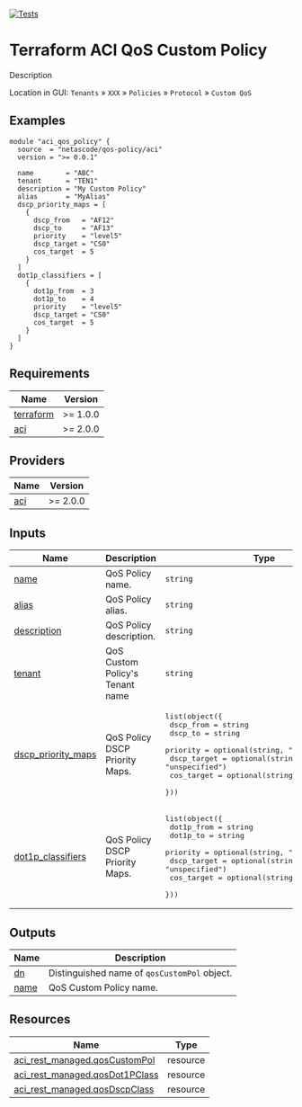 <!-- BEGIN_TF_DOCS -->
[![Tests](https://github.com/netascode/terraform-aci-qos-policy/actions/workflows/test.yml/badge.svg)](https://github.com/netascode/terraform-aci-scaffolding/actions/workflows/test.yml)

# Terraform ACI QoS Custom Policy

Description

Location in GUI:
`Tenants` » `XXX` » `Policies` » `Protocol` » `Custom QoS`

## Examples

```hcl
module "aci_qos_policy" {
  source  = "netascode/qos-policy/aci"
  version = ">= 0.0.1"

  name        = "ABC"
  tenant      = "TEN1"
  description = "My Custom Policy"
  alias       = "MyAlias"
  dscp_priority_maps = [
    {
      dscp_from   = "AF12"
      dscp_to     = "AF13"
      priority    = "level5"
      dscp_target = "CS0"
      cos_target  = 5
    }
  ]
  dot1p_classifiers = [
    {
      dot1p_from  = 3
      dot1p_to    = 4
      priority    = "level5"
      dscp_target = "CS0"
      cos_target  = 5
    }
  ]
}
```

## Requirements

| Name | Version |
|------|---------|
| <a name="requirement_terraform"></a> [terraform](#requirement\_terraform) | >= 1.0.0 |
| <a name="requirement_aci"></a> [aci](#requirement\_aci) | >= 2.0.0 |

## Providers

| Name | Version |
|------|---------|
| <a name="provider_aci"></a> [aci](#provider\_aci) | >= 2.0.0 |

## Inputs

| Name | Description | Type | Default | Required |
|------|-------------|------|---------|:--------:|
| <a name="input_name"></a> [name](#input\_name) | QoS Policy name. | `string` | n/a | yes |
| <a name="input_alias"></a> [alias](#input\_alias) | QoS Policy alias. | `string` | `""` | no |
| <a name="input_description"></a> [description](#input\_description) | QoS Policy description. | `string` | `""` | no |
| <a name="input_tenant"></a> [tenant](#input\_tenant) | QoS Custom Policy's Tenant name | `string` | n/a | yes |
| <a name="input_dscp_priority_maps"></a> [dscp\_priority\_maps](#input\_dscp\_priority\_maps) | QoS Policy DSCP Priority Maps. | <pre>list(object({<br>    dscp_from   = string<br>    dscp_to     = string<br>    priority    = optional(string, "level3")<br>    dscp_target = optional(string, "unspecified")<br>    cos_target  = optional(string, "unspecified")<br>  }))</pre> | `[]` | no |
| <a name="input_dot1p_classifiers"></a> [dot1p\_classifiers](#input\_dot1p\_classifiers) | QoS Policy DSCP Priority Maps. | <pre>list(object({<br>    dot1p_from  = string<br>    dot1p_to    = string<br>    priority    = optional(string, "level3")<br>    dscp_target = optional(string, "unspecified")<br>    cos_target  = optional(string, "unspecified")<br>  }))</pre> | `[]` | no |

## Outputs

| Name | Description |
|------|-------------|
| <a name="output_dn"></a> [dn](#output\_dn) | Distinguished name of `qosCustomPol` object. |
| <a name="output_name"></a> [name](#output\_name) | QoS Custom Policy name. |

## Resources

| Name | Type |
|------|------|
| [aci_rest_managed.qosCustomPol](https://registry.terraform.io/providers/CiscoDevNet/aci/latest/docs/resources/rest_managed) | resource |
| [aci_rest_managed.qosDot1PClass](https://registry.terraform.io/providers/CiscoDevNet/aci/latest/docs/resources/rest_managed) | resource |
| [aci_rest_managed.qosDscpClass](https://registry.terraform.io/providers/CiscoDevNet/aci/latest/docs/resources/rest_managed) | resource |
<!-- END_TF_DOCS -->